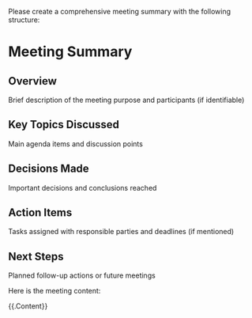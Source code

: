 Please create a comprehensive meeting summary with the following structure:

# Meeting Summary

## Overview
Brief description of the meeting purpose and participants (if identifiable)

## Key Topics Discussed
Main agenda items and discussion points

## Decisions Made
Important decisions and conclusions reached

## Action Items
Tasks assigned with responsible parties and deadlines (if mentioned)

## Next Steps
Planned follow-up actions or future meetings

Here is the meeting content:

{{.Content}}

